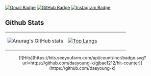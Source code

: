 [![Gmail Badge](https://img.shields.io/badge/Gmail-d14836?style=flat-square&logo=Gmail&logoColor=white&link=mailto:eodud4976@gmail.com)](mailto:eodud4976@gmail.com)
[![GitHub Badge](http://img.shields.io/badge/Github-black?style=flat-square&logo=github&link=https://github.com/daeyoung-k)](https://github.com/daeyoung-k)
[![Instagram Badge](http://img.shields.io/badge/Instagram-black?style=flat-square&logo=instagram&link=https://www.instagram.com/kkkwon_dae/)](https://www.instagram.com/kkkwon_dae/)

## Github Stats  
<table><tr><td valign="top" width="50%">

![Anurag's GitHub stats](https://github-readme-stats.vercel.app/api?username=anuraghazra&show_icons=true&theme=dracula)
</td><td valign="top" width="50%">

[![Top Langs](https://github-readme-stats.vercel.app/api/top-langs/?username=daeyoung-k&langs_count=10&layout=compact&theme=dark)](https://github.com/daeyoung-k)

</td></tr></table>  

<p align="center">
  [![Hits](https://hits.seeyoufarm.com/api/count/incr/badge.svg?url=https://github.com/daeyoung-k/gjbae1212/hit-counter)](https://github.com/daeyoung-k)
</p>
